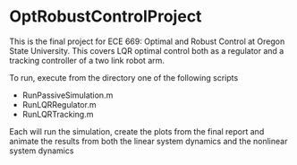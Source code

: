 # OptRobustControlProject
This is the final project for ECE 669: Optimal and Robust Control at Oregon State University. This covers LQR optimal control both as a regulator and a tracking controller of a two link robot arm.

To run, execute from the directory one of the following scripts
- RunPassiveSimulation.m
- RunLQRRegulator.m
- RunLQRTracking.m

Each will run the simulation, create the plots from the final report and animate the results from both the linear system dynamics and the nonlinear system dynamics
